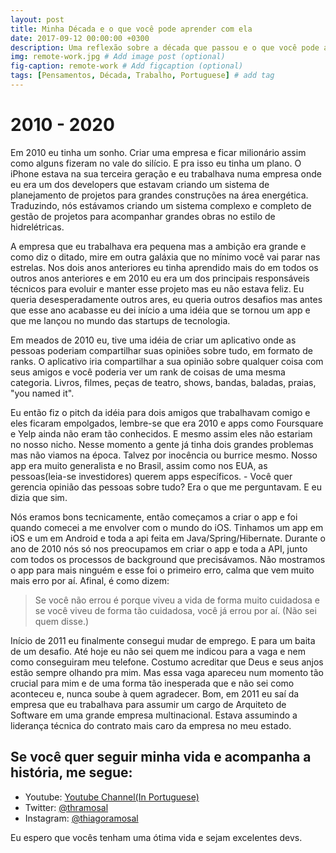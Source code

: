 ```yaml
---
layout: post
title: Minha Década e o que você pode aprender com ela
date: 2017-09-12 00:00:00 +0300
description: Uma reflexão sobre a década que passou e o que você pode aprender com isso # Add post description (optional)
img: remote-work.jpg # Add image post (optional)
fig-caption: remote-work # Add figcaption (optional)
tags: [Pensamentos, Década, Trabalho, Portuguese] # add tag
---
```


# 2010 - 2020

Em 2010 eu tinha um sonho. Criar uma empresa e ficar milionário assim como alguns fizeram no vale do silício. E pra isso eu tinha um plano. O iPhone estava na sua terceira geração e eu trabalhava numa empresa onde eu era um dos developers que estavam criando um sistema de planejamento de projetos para grandes construções na área energética. Traduzindo, nós estávamos criando um sistema complexo e completo de gestão de projetos para acompanhar grandes obras no estilo de hidrelétricas.

A empresa que eu trabalhava era pequena mas a ambição era grande e como diz o ditado, mire em outra galáxia que no mínimo você vai parar nas estrelas. Nos dois anos anteriores eu tinha aprendido mais do em todos os outros anos anteriores e em 2010 eu era um dos principais responsáveis técnicos para evoluir e manter esse projeto mas eu não estava feliz. Eu queria desesperadamente outros ares, eu queria outros desafios mas antes que esse ano acabasse eu dei início a uma idéia que se tornou um app e que me lançou no mundo das startups de tecnologia.

Em meados de 2010 eu, tive uma idéia de criar um aplicativo onde as pessoas poderiam compartilhar suas opiniões sobre tudo, em formato de ranks. O aplicativo iria compartilhar a sua opinião sobre qualquer coisa com seus amigos e você poderia ver um rank de coisas de uma mesma categoria. Livros, filmes, peças de teatro, shows, bandas, baladas, praias, "you named it".

Eu então fiz o pitch da idéia para dois amigos que trabalhavam comigo e eles ficaram empolgados, lembre-se que era 2010 e apps como Foursquare e Yelp ainda não eram tão conhecidos. E mesmo assim eles não estariam no nosso nicho. Nesse momento a gente já tinha dois grandes problemas mas não viamos na época. Talvez por inocência ou burrice mesmo. Nosso app era muito generalista e no Brasil, assim como nos EUA, as pessoas(leia-se investidores) querem apps específicos. - Você quer gerencia opinião das pessoas sobre tudo? Era o que me perguntavam. E eu dizia que sim.

Nós eramos bons tecnicamente, então começamos a criar o app e foi quando comecei a me envolver com o mundo do iOS. Tinhamos um app em iOS e um em Android e toda a api feita em Java/Spring/Hibernate.
Durante o ano de 2010 nós só nos preocupamos em criar o app e toda a API, junto com todos os processos de background que precisávamos. Não mostramos o app para mais ninguém e esse foi o primeiro erro, calma que vem muito mais erro por aí. Afinal, é como dizem:

> Se você não errou é porque viveu a vida de forma muito cuidadosa e se você viveu de forma tão cuidadosa, você já errou por aí. (Não sei quem disse.)

Início de 2011 eu finalmente consegui mudar de emprego. E para um baita de um desafio. Até hoje eu não sei quem me indicou para a vaga e nem como conseguiram meu telefone. Costumo acreditar que Deus e seus anjos estão sempre olhando pra mim. Mas essa vaga apareceu num momento tão crucial para mim e de uma forma tão inesperada que e não sei como aconteceu e, nunca soube à quem agradecer. Bom, em 2011 eu saí da empresa que eu trabalhava para assumir um cargo de Arquiteto de Software em uma grande empresa multinacional. Estava assumindo a liderança técnica do contrato mais caro da empresa no meu estado.




## Se você quer seguir minha vida e acompanha a história, me segue:

* Youtube: [Youtube Channel(In Portuguese)](https://www.youtube.com/thiagoramosal)
* Twitter: [@thramosal](https://twitter.com/thramosal)
* Instagram: [@thiagoramosal](https://instagram.com/thiagoramosal)

Eu espero que vocês tenham uma ótima vida e sejam excelentes devs.

